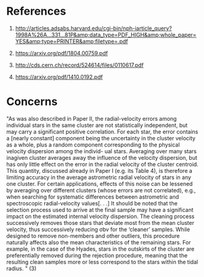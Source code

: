 # References
1. http://articles.adsabs.harvard.edu/cgi-bin/nph-iarticle_query?1998A%26A...331...81P&amp;data_type=PDF_HIGH&amp;whole_paper=YES&amp;type=PRINTER&amp;filetype=.pdf

2. https://arxiv.org/pdf/1804.00759.pdf

3. http://cds.cern.ch/record/524614/files/0110617.pdf

4. https://arxiv.org/pdf/1410.0192.pdf

# Concerns 

"As was also described in Paper II, the radial-velocity
errors among individual stars in the same cluster are not
statistically independent, but may carry a significant positive
correlation. For each star, the error contains a [nearly
constant] component being the uncertainty in the cluster
velocity as a whole, plus a random component corresponding
to the physical velocity dispersion among the individ-
ual stars. Averaging over many stars inagiven cluster
averages away the influence of the velocity dispersion, but
has only little effect on the error in the radial velocity
of the cluster centroid. This quantity, discussed already
in Paper I (e.g. its Table 4), is therefore a limiting accuracy
in the average astrometric radial velocity of stars
in any one cluster. For certain applications, effects of this
noise can be lessened by averaging over different clusters
(whose errors are not correlated), e.g., when searching for
systematic differences between astrometric and spectroscopic
radial-velocity values[. . .] It should be noted that the selection process used to
arrive at the final sample may have a significant impact
on the estimated internal velocity dispersion. The cleaning
process successively removes those stars that deviate most
from the mean cluster velocity, thus successively reducing
σbv for the ‘cleaner’ samples. While designed to remove
non-members and other outliers, this procedure naturally
affects also the mean characteristics of the remaining stars.
For example, in the case of the Hyades, stars in the outskirts
of the cluster are preferentially removed during the
rejection procedure, meaning that the resulting clean samples
more or less correspond to the stars within the tidal
radius. " (3)
